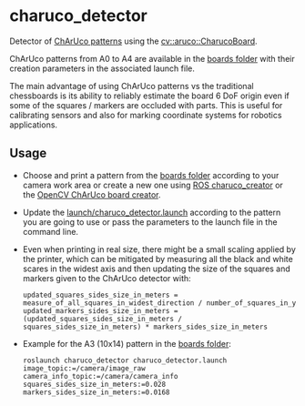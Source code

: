 # charuco_detector

Detector of [ChArUco patterns](https://docs.opencv.org/master/df/d4a/tutorial_charuco_detection.html) using the [cv::aruco::CharucoBoard](https://docs.opencv.org/master/d9/d6d/tutorial_table_of_content_aruco.html).

ChArUco patterns from A0 to A4 are available in the [boards folder](boards) with their creation parameters in the associated launch file.

The main advantage of using ChArUco patterns vs the traditional chessboards is its ability to reliably estimate the board 6 DoF origin even if some of the squares / markers are occluded with parts. This is useful for calibrating sensors and also for marking coordinate systems for robotics applications.


## Usage

- Choose and print a pattern from the [boards folder](boards) according to your camera work area or create a new one using  [ROS charuco_creator](https://github.com/ItzMeJP/charuco_creator) or the [OpenCV ChArUco board creator](https://github.com/opencv/opencv_contrib/blob/master/modules/aruco/samples/create_board_charuco.cpp).

- Update the [launch/charuco_detector.launch](launch/charuco_detector.launch) according to the pattern you are going to use or pass the parameters to the launch file in the command line.

- Even when printing in real size, there might be a small scaling applied by the printer, which can be mitigated by measuring all the black and white scares in the widest axis and then updating the size of the squares and markers given to the ChArUco detector with:
  ```
  updated_squares_sides_size_in_meters = measure_of_all_squares_in_widest_direction / number_of_squares_in_y
  updated_markers_sides_size_in_meters = (updated_squares_sides_size_in_meters / squares_sides_size_in_meters) * markers_sides_size_in_meters
  ```

- Example for the A3 (10x14) pattern in the [boards folder](boards):
  ```
  roslaunch charuco_detector charuco_detector.launch image_topic:=/camera/image_raw camera_info_topic:=/camera/camera_info squares_sides_size_in_meters:=0.028 markers_sides_size_in_meters:=0.0168
  ```
